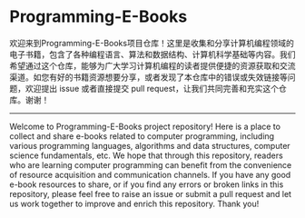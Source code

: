 # Programming-E-Books

欢迎来到Programming-E-Books项目仓库！这里是收集和分享计算机编程领域的电子书籍，包含了各种编程语言、算法和数据结构、计算机科学基础等内容。我们希望通过这个仓库，能够为广大学习计算机编程的读者提供便捷的资源获取和交流渠道。如您有好的书籍资源想要分享，或者发现了本仓库中的错误或失效链接等问题，欢迎提出 issue 或者直接提交 pull request，让我们共同完善和充实这个仓库。谢谢！

--------------------------------

Welcome to Programming-E-Books project repository! Here is a place to collect and share e-books related to computer programming, including various programming languages, algorithms and data structures, computer science fundamentals, etc. We hope that through this repository, readers who are learning computer programming can benefit from the convenience of resource acquisition and communication channels. If you have any good e-book resources to share, or if you find any errors or broken links in this repository, please feel free to raise an issue or submit a pull request and let us work together to improve and enrich this repository. Thank you!
